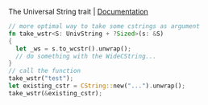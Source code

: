 
The Universal String trait | [Documentation](https://docs.rs/univstring)

```rust
// more optimal way to take some cstrings as argument
fn take_wstr<S: UnivString + ?Sized>(s: &S)
{
  let _ws = s.to_wcstr().unwrap();
  // do something with the WideCString...
}
// call the function
take_wstr("test");
let existing_cstr = CString::new("...").unwrap();
take_wstr(&existing_cstr);
```
